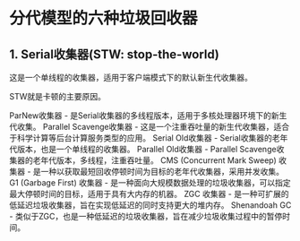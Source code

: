 # 分代模型的六种垃圾回收器

## 1. Serial收集器(STW: stop-the-world)
这是一个单线程的收集器，适用于客户端模式下的默认新生代收集器。

STW就是卡顿的主要原因。




ParNew收集器 - 是Serial收集器的多线程版本，适用于多核处理器环境下的新生代收集。
Parallel Scavenge收集器 - 这是一个注重吞吐量的新生代收集器，适合于科学计算等后台计算服务类型的应用。
Serial Old收集器 - Serial收集器的老年代版本，也是一个单线程的收集器。
Parallel Old收集器 - Parallel Scavenge收集器的老年代版本，多线程，注重吞吐量。
CMS (Concurrent Mark Sweep) 收集器 - 是一种以获取最短回收停顿时间为目标的老年代收集器，采用并发收集。
G1 (Garbage First) 收集器 - 是一种面向大规模数据处理的垃圾收集器，可以指定最大停顿时间的目标，适用于具有大内存的机器。
ZGC 收集器 - 是一种可扩展的低延迟垃圾收集器，旨在实现低延迟的同时支持更大的堆内存。
Shenandoah GC - 类似于ZGC，也是一种低延迟的垃圾收集器，旨在减少垃圾收集过程中的暂停时间。